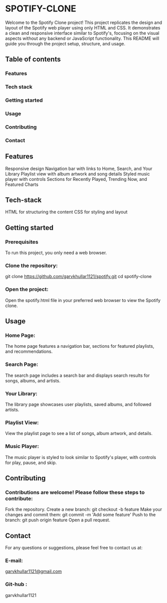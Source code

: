 # SPOTIFY-CLONE
Welcome to the Spotify Clone project! This project replicates the design and layout of the Spotify web player using only HTML and CSS. It demonstrates a clean and responsive interface similar to Spotify's, focusing on the visual aspects without any backend or JavaScript functionality. This README will guide you through the project setup, structure, and usage.
## Table of contents
### Features
### Tech stack
### Getting started
### Usage
### Contributing
### Contact

## Features
Responsive design
Navigation bar with links to Home, Search, and Your Library
Playlist view with album artwork and song details
Styled music player with controls
Sections for Recently Played, Trending Now, and Featured Charts

## Tech-stack
HTML for structuring the content
CSS for styling and layout

## Getting started
### Prerequisites
To run this project, you only need a web browser.
### Clone the repository:
git clone https://github.com/garvkhullar1121/spotify.git
cd spotify-clone
### Open the project:
Open the spotify.html file in your preferred web browser to view the Spotify clone.

## Usage
### Home Page:
The home page features a navigation bar, sections for featured playlists, and recommendations.
### Search Page:
The search page includes a search bar and displays search results for songs, albums, and artists.
### Your Library:
The library page showcases user playlists, saved albums, and followed artists.
### Playlist View:
View the playlist page to see a list of songs, album artwork, and details.
### Music Player:
The music player is styled to look similar to Spotify's player, with controls for play, pause, and skip.

## Contributing
### Contributions are welcome! Please follow these steps to contribute:

Fork the repository.
Create a new branch: git checkout -b feature
Make your changes and commit them: git commit -m 'Add some feature'
Push to the branch: git push origin feature
Open a pull request.

## Contact
For any questions or suggestions, please feel free to contact us at:
### E-mail:
garvkhullar1121@gmail.com

### Git-hub :
garvkhullar1121
